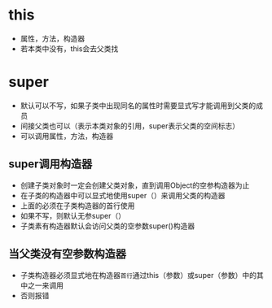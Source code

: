 # this
- 属性，方法，构造器
- 若本类中没有，this会去父类找
# super
- 默认可以不写，如果子类中出现同名的属性时需要显式写才能调用到父类的成员
- 间接父类也可以（表示本类对象的引用，super表示父类的空间标志）
- 可以调用属性，方法，构造器
## super调用构造器
- 创建子类对象时一定会创建父类对象，直到调用Object的空参构造器为止
- 在子类的构造器中可以显式地使用super（）来调用父类的构造器
- 上面的必须在子类构造器的首行使用
- 如果不写，则默认无参super（）
- 子类素有构造器默认会访问父类的空参数super()构造器
## 当父类没有空参数构造器
- 子类构造器必须显式地在构造器`首行`通过this（参数）或super（参数）中的其中之一来调用
- 否则报错